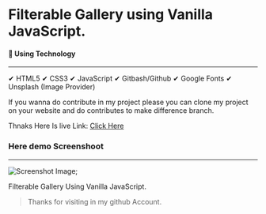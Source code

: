 # Filterable Gallery using Vanilla JavaScript.

#### 📢 Using Technology
---
  ✔ HTML5
  ✔ CSS3
  ✔ JavaScript
  ✔ Gitbash/Github
  ✔ Google Fonts
  ✔ Unsplash (Image Provider)
  
  If you wanna do contribute in my project please you can clone my project on your website and do contributes to make difference branch.
  
  Thnaks Here Is live Link:  [Click Here]()
  
  ### Here demo Screenshoot 
  ---
  ![Screenshot Image]();
    
  
  
Filterable Gallery Using Vanilla JavaScript.

> Thanks for visiting in my github Account.
